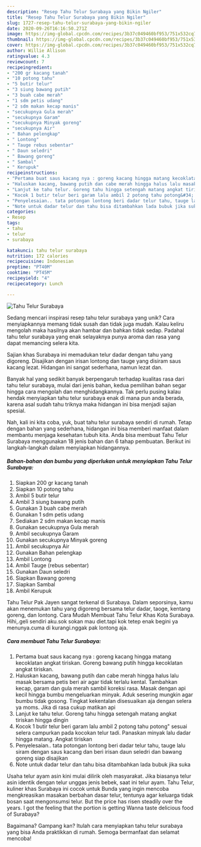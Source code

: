 ```yaml
---
description: "Resep Tahu Telur Surabaya yang Bikin Ngiler"
title: "Resep Tahu Telur Surabaya yang Bikin Ngiler"
slug: 1727-resep-tahu-telur-surabaya-yang-bikin-ngiler
date: 2020-09-26T16:16:50.271Z
image: https://img-global.cpcdn.com/recipes/3b37c049460bf953/751x532cq70/tahu-telur-surabaya-foto-resep-utama.jpg
thumbnail: https://img-global.cpcdn.com/recipes/3b37c049460bf953/751x532cq70/tahu-telur-surabaya-foto-resep-utama.jpg
cover: https://img-global.cpcdn.com/recipes/3b37c049460bf953/751x532cq70/tahu-telur-surabaya-foto-resep-utama.jpg
author: Willie Allison
ratingvalue: 4.3
reviewcount: 7
recipeingredient:
- "200 gr kacang tanah"
- "10 potong tahu"
- "5 butir telur"
- "3 siung bawang putih"
- "3 buah cabe merah"
- "1 sdm petis udang"
- "2 sdm makan kecap manis"
- "secukupnya Gula merah"
- "secukupnya Garam"
- "secukupnya Minyak goreng"
- "secukupnya Air"
- " Bahan pelengkap"
- " Lontong"
- " Tauge rebus sebentar"
- " Daun seledri"
- " Bawang goreng"
- " Sambal"
- " Kerupuk"
recipeinstructions:
- "Pertama buat saus kacang nya : goreng kacang hingga matang kecoklatan angkat tiriskan. Goreng bawang putih hingga kecoklatan angkat tiriskan."
- "Haluskan kacang, bawang putih dan cabe merah hingga halus lalu masak bersama petis beri air agar tidak terlalu kental. Tambahkan kecap, garam dan gula merah sambil koreksi rasa. Masak dengan api kecil hingga bumbu mengeluarkan minyak. Aduk sesering mungkin agar bumbu tidak gosong. Tingkat kekentalan disesuaikan aja dengan selera ya moms. Jika di rasa cukup matikan api"
- "Lanjut ke tahu telur. Goreng tahu hingga setengah matang angkat tiriskan hingga dingin"
- "Kocok 1 butir telur beri garam lalu ambil 2 potong tahu potong&#34; sesuai selera campurkan pada kocokan telur tadi. Panaskan minyak lalu dadar hingga matang. Angkat tiriskan"
- "Penyelesaian.. tata potongan lontong beri dadar telur tahu, tauge lalu siram dengan saus kacang dan beri irisan daun seledri dan bawang goreng siap disajikan"
- "Note untuk dadar telur dan tahu bisa ditambahkan lada bubuk jika suka"
categories:
- Resep
tags:
- tahu
- telur
- surabaya

katakunci: tahu telur surabaya 
nutrition: 172 calories
recipecuisine: Indonesian
preptime: "PT40M"
cooktime: "PT45M"
recipeyield: "4"
recipecategory: Lunch

---
```



![Tahu Telur Surabaya](https://img-global.cpcdn.com/recipes/3b37c049460bf953/751x532cq70/tahu-telur-surabaya-foto-resep-utama.jpg)

Sedang mencari inspirasi resep tahu telur surabaya yang unik? Cara menyiapkannya memang tidak susah dan tidak juga mudah. Kalau keliru mengolah maka hasilnya akan hambar dan bahkan tidak sedap. Padahal tahu telur surabaya yang enak selayaknya punya aroma dan rasa yang dapat memancing selera kita.

Sajian khas Surabaya ini memadukan telur dadar dengan tahu yang digoreng. Disajikan dengan irisan lontong dan tauge yang disiram saus kacang lezat. Hidangan ini sangat sederhana, namun lezat dan.

Banyak hal yang sedikit banyak berpengaruh terhadap kualitas rasa dari tahu telur surabaya, mulai dari jenis bahan, kedua pemilihan bahan segar hingga cara mengolah dan menghidangkannya. Tak perlu pusing kalau hendak menyiapkan tahu telur surabaya enak di mana pun anda berada, karena asal sudah tahu triknya maka hidangan ini bisa menjadi sajian spesial.


Nah, kali ini kita coba, yuk, buat tahu telur surabaya sendiri di rumah. Tetap dengan bahan yang sederhana, hidangan ini bisa memberi manfaat dalam membantu menjaga kesehatan tubuh kita. Anda bisa membuat Tahu Telur Surabaya menggunakan 18 jenis bahan dan 6 tahap pembuatan. Berikut ini langkah-langkah dalam menyiapkan hidangannya.

<!--inarticleads1-->

##### Bahan-bahan dan bumbu yang diperlukan untuk menyiapkan Tahu Telur Surabaya:

1. Siapkan 200 gr kacang tanah
1. Siapkan 10 potong tahu
1. Ambil 5 butir telur
1. Ambil 3 siung bawang putih
1. Gunakan 3 buah cabe merah
1. Gunakan 1 sdm petis udang
1. Sediakan 2 sdm makan kecap manis
1. Gunakan secukupnya Gula merah
1. Ambil secukupnya Garam
1. Gunakan secukupnya Minyak goreng
1. Ambil secukupnya Air
1. Gunakan  Bahan pelengkap
1. Ambil  Lontong
1. Ambil  Tauge (rebus sebentar)
1. Gunakan  Daun seledri
1. Siapkan  Bawang goreng
1. Siapkan  Sambal
1. Ambil  Kerupuk


Tahu Telur Pak Jayen sangat terkenal di Surabaya. Dalam seporsinya, kamu akan menemukan tahu yang digoreng bersama telur dadar, taoge, kentang goreng, dan lontong. Cara Mudah Membuat Tahu Telur Khas Kota Surabaya. Hihi,.geli sendiri aku.sok sokan mau diet.tapi kok tetep enak begini ya menunya.cuma di kurangi.nggak pak lontong aja. 

<!--inarticleads2-->

##### Cara membuat Tahu Telur Surabaya:

1. Pertama buat saus kacang nya : goreng kacang hingga matang kecoklatan angkat tiriskan. Goreng bawang putih hingga kecoklatan angkat tiriskan.
1. Haluskan kacang, bawang putih dan cabe merah hingga halus lalu masak bersama petis beri air agar tidak terlalu kental. Tambahkan kecap, garam dan gula merah sambil koreksi rasa. Masak dengan api kecil hingga bumbu mengeluarkan minyak. Aduk sesering mungkin agar bumbu tidak gosong. Tingkat kekentalan disesuaikan aja dengan selera ya moms. Jika di rasa cukup matikan api
1. Lanjut ke tahu telur. Goreng tahu hingga setengah matang angkat tiriskan hingga dingin
1. Kocok 1 butir telur beri garam lalu ambil 2 potong tahu potong&#34; sesuai selera campurkan pada kocokan telur tadi. Panaskan minyak lalu dadar hingga matang. Angkat tiriskan
1. Penyelesaian.. tata potongan lontong beri dadar telur tahu, tauge lalu siram dengan saus kacang dan beri irisan daun seledri dan bawang goreng siap disajikan
1. Note untuk dadar telur dan tahu bisa ditambahkan lada bubuk jika suka


Usaha telur ayam asin kini mulai dilirik oleh masyarakat. Jika biasanya telur asin identik dengan telur unggas jenis bebek, saat ini telur ayam. Tahu Telur, kuliner khas Surabaya ini cocok untuk Bunda yang ingin mencoba mengkreasikan masakan berbahan dasar telur, tentunya agar keluarga tidak bosan saat mengonsumsi telur. But the price has risen steadily over the years. I got the feeling that the portion is getting Wanna taste delicious food of Surabaya? 

Bagaimana? Gampang kan? Itulah cara menyiapkan tahu telur surabaya yang bisa Anda praktikkan di rumah. Semoga bermanfaat dan selamat mencoba!
